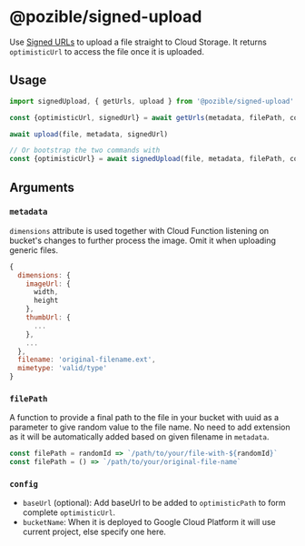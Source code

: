 # @pozible/signed-upload
Use [Signed URLs](https://cloud.google.com/storage/docs/access-control/signed-urls) to upload a file straight to Cloud Storage. It returns `optimisticUrl` to access the file once it is uploaded.

## Usage
```js
import signedUpload, { getUrls, upload } from '@pozible/signed-upload'

const {optimisticUrl, signedUrl} = await getUrls(metadata, filePath, config)

await upload(file, metadata, signedUrl)

// Or bootstrap the two commands with
const {optimisticUrl} = await signedUpload(file, metadata, filePath, config)
```

## Arguments
### `metadata`
`dimensions` attribute is used together with Cloud Function listening on bucket's changes to further process the image. Omit it when uploading generic files.
```js
{
  dimensions: {
    imageUrl: {
      width,
      height
    },
    thumbUrl: {
      ...
    },
    ...
  },
  filename: 'original-filename.ext',
  mimetype: 'valid/type'
}
```

### `filePath`
A function to provide a final path to the file in your bucket with uuid as a parameter to give random value to the file name. No need to add extension as it will be automatically added based on given filename in `metadata`.
```js
const filePath = randomId => `/path/to/your/file-with-${randomId}`
const filePath = () => `/path/to/your/original-file-name`
```

### `config`
- `baseUrl` (optional): Add baseUrl to be added to `optimisticPath` to form complete `optimisticUrl`.
- `bucketName`: When it is deployed to Google Cloud Platform it will use current project, else specify one here.
